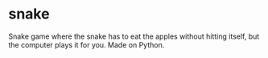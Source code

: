 # snake
Snake game where the snake has to eat the apples without hitting itself, but the computer plays it for you. Made on Python.
